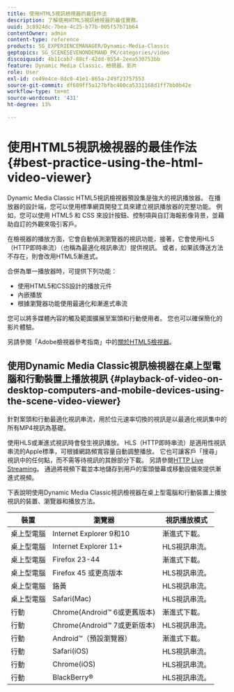 ```yaml
---
title: 使用HTML5視訊檢視器的最佳作法
description: 了解使用HTML5視訊檢視器的最佳實務。
uuid: 3c8924dc-7bea-4c25-b77b-005f57b71b64
contentOwner: admin
content-type: reference
products: SG_EXPERIENCEMANAGER/Dynamic-Media-Classic
geptopics: SG_SCENESEVENONDEMAND_PK/categories/video
discoiquuid: 4b11cab7-88cf-42dd-8554-2eea530753bb
feature: Dynamic Media Classic，檢視器，影片
role: User
exl-id: ce49e4ce-8dc0-41e1-865a-249f23757553
source-git-commit: df689ff5a127bfbc400ca5331168d1ff7bb0b42e
workflow-type: tm+mt
source-wordcount: '431'
ht-degree: 13%

---
```


# 使用HTML5視訊檢視器的最佳作法{#best-practice-using-the-html-video-viewer}

Dynamic Media Classic HTML5視訊檢視器預設集是強大的視訊播放器。 在播放器的設計端，您可以使用標準網頁開發工具來建立視訊播放器的完整功能。 例如，您可以使用 HTML5 和 CSS 來設計按鈕、控制項與自訂海報影像背景，並藉助自訂的外觀來吸引客戶。

在檢視器的播放方面，它會自動偵測瀏覽器的視訊功能，接著，它會使用HLS（HTTP即時串流）（也稱為最適化視訊串流）提供視訊。 或者，如果該傳送方法不存在，則會改用HTML5漸進式。

合併為單一播放器時，可提供下列功能：

* 使用HTML5和CSS設計的播放元件
* 內嵌播放
* 根據瀏覽器功能使用最適化和漸進式串流

您可以將多媒體內容的觸及範圍擴展至案頭和行動使用者。 您也可以確保簡化的影片體驗。

另請參閱「Adobe檢視器參考指南」中的[關於HTML5檢視器](https://experienceleague.adobe.com/docs/dynamic-media-developer-resources/library/viewers-for-aem-assets-only/c-html5-aem-asset-viewers.html?lang=en#viewers-for-aem-assets-only)。

## 使用Dynamic Media Classic視訊檢視器在桌上型電腦和行動裝置上播放視訊 {#playback-of-video-on-desktop-computers-and-mobile-devices-using-the-scene-video-viewer}

針對案頭和行動最適化視訊串流，用於位元速率切換的視訊是以最適化視訊集中的所有MP4視訊為基礎。

使用HLS或漸進式視訊時會發生視訊播放。 HLS（HTTP即時串流）是適用性視訊串流的Apple標準，可根據網路頻寬容量自動調整播放。 它也可讓客戶「搜尋」視訊中的任何點，而不需等待視訊的其餘部分下載。 另請參閱[HTTP Live Streaming](https://developer.apple.com/streaming/)。 通過將視頻下載並本地儲存到用戶的案頭螢幕或移動設備來提供漸進式視頻。

下表說明使用Dynamic Media Classic視訊檢視器在桌上型電腦和行動裝置上播放視訊的裝置、瀏覽器和播放方法。

| 裝置 | 瀏覽器 | 視訊播放模式 |
|--- |--- |--- |
| 桌上型電腦 | Internet Explorer 9和10 | 漸進式下載。 |
| 桌上型電腦 | Internet Explorer 11+ | HLS視訊串流。 |
| 桌上型電腦 | Firefox 23-44 | 漸進式下載。 |
| 桌上型電腦 | Firefox 45 或更高版本 | HLS視訊串流。 |
| 桌上型電腦 | 鉻黃 | HLS視訊串流。 |
| 桌上型電腦 | Safari(Mac) | HLS視訊串流。 |
| 行動 | Chrome(Android™ 6或更舊版本) | 漸進式下載。 |
| 行動 | Chrome(Android™ 7或更新版本) | HLS視訊串流。 |
| 行動 | Android™（預設瀏覽器） | 漸進式下載。 |
| 行動 | Safari(iOS) | HLS視訊串流。 |
| 行動 | Chrome(iOS) | HLS視訊串流。 |
| 行動 | BlackBerry® | HLS視訊串流。 |
